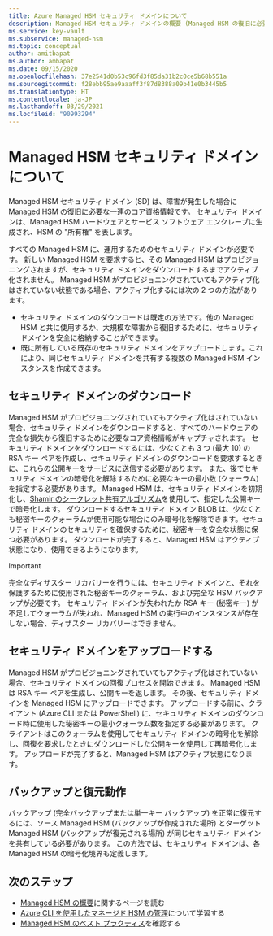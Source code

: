 ```yaml
---
title: Azure Managed HSM セキュリティ ドメインについて
description: Managed HSM セキュリティ ドメインの概要 (Managed HSM の復旧に必要な一連のコア資格情報)
ms.service: key-vault
ms.subservice: managed-hsm
ms.topic: conceptual
author: amitbapat
ms.author: ambapat
ms.date: 09/15/2020
ms.openlocfilehash: 37e2541d0b53c96fd3f85da31b2c0ce5b68b551a
ms.sourcegitcommit: f28ebb95ae9aaaff3f87d8388a09b41e0b3445b5
ms.translationtype: HT
ms.contentlocale: ja-JP
ms.lasthandoff: 03/29/2021
ms.locfileid: "90993294"
---
```

# <a name="about-the-managed-hsm-security-domain"></a>Managed HSM セキュリティ ドメインについて

Managed HSM セキュリティ ドメイン (SD) は、障害が発生した場合に Managed HSM の復旧に必要な一連のコア資格情報です。 セキュリティ ドメインは、Managed HSM ハードウェアとサービス ソフトウェア エンクレーブに生成され、HSM の "所有権" を表します。

すべての Managed HSM に、運用するためのセキュリティ ドメインが必要です。 新しい Managed HSM を要求すると、その Managed HSM はプロビジョニングされますが、セキュリティ ドメインをダウンロードするまでアクティブ化されません。 Managed HSM がプロビジョニングされていてもアクティブ化はされていない状態である場合、アクティブ化するには次の 2 つの方法があります。
- セキュリティ ドメインのダウンロードは既定の方法です。他の Managed HSM と共に使用するか、大規模な障害から復旧するために、セキュリティ ドメインを安全に格納することができます。
- 既に所有している既存のセキュリティ ドメインをアップロードします。これにより、同じセキュリティ ドメインを共有する複数の Managed HSM インスタンスを作成できます。

## <a name="download-your-security-domain"></a>セキュリティ ドメインのダウンロード

Managed HSM がプロビジョニングされていてもアクティブ化はされていない場合、セキュリティ ドメインをダウンロードすると、すべてのハードウェアの完全な損失から復旧するために必要なコア資格情報がキャプチャされます。 セキュリティ ドメインをダウンロードするには、少なくとも 3 つ (最大 10) の RSA キー ペアを作成し、セキュリティ ドメインのダウンロードを要求するときに、これらの公開キーをサービスに送信する必要があります。 また、後でセキュリティ ドメインの暗号化を解除するために必要なキーの最小数 (クォーラム) を指定する必要があります。 Managed HSM は、セキュリティ ドメインを初期化し、[Shamir のシークレット共有アルゴリズム](https://dl.acm.org/doi/10.1145/359168.359176)を使用して、指定した公開キーで暗号化します。 ダウンロードするセキュリティ ドメイン BLOB は、少なくとも秘密キーのクォーラムが使用可能な場合にのみ暗号化を解除できます。セキュリティ ドメインのセキュリティを確保するために、秘密キーを安全な状態に保つ必要があります。 ダウンロードが完了すると、Managed HSM はアクティブ状態になり、使用できるようになります。  

> [!IMPORTANT]
> 完全なディザスター リカバリーを行うには、セキュリティ ドメインと、それを保護するために使用された秘密キーのクォーラム、および完全な HSM バックアップが必要です。 セキュリティ ドメインが失われたか RSA キー (秘密キー) が不足してクォーラムが失われ、Managed HSM の実行中のインスタンスが存在しない場合、ディザスター リカバリーはできません。

## <a name="upload-a-security-domain"></a>セキュリティ ドメインをアップロードする

Managed HSM がプロビジョニングされていてもアクティブ化はされていない場合、セキュリティ ドメインの回復プロセスを開始できます。 Managed HSM は RSA キー ペアを生成し、公開キーを返します。 その後、セキュリティ ドメインを Managed HSM にアップロードできます。 アップロードする前に、クライアント (Azure CLI または PowerShell) に、セキュリティ ドメインのダウンロード時に使用した秘密キーの最小クォーラム数を指定する必要があります。 クライアントはこのクォーラムを使用してセキュリティ ドメインの暗号化を解除し、回復を要求したときにダウンロードした公開キーを使用して再暗号化します。 アップロードが完了すると、Managed HSM はアクティブ状態になります。

## <a name="backup-and-restore-behavior"></a>バックアップと復元動作

バックアップ (完全バックアップまたは単一キー バックアップ) を正常に復元するには、ソース Managed HSM (バックアップが作成された場所) とターゲット Managed HSM (バックアップが復元される場所) が同じセキュリティ ドメインを共有している必要があります。 この方法では、セキュリティ ドメインは、各 Managed HSM の暗号化境界も定義します。

## <a name="next-steps"></a>次のステップ

- [Managed HSM の概要](overview.md)に関するページを読む
- [Azure CLI を使用したマネージド HSM の管理](key-management.md)について学習する
- [Managed HSM のベスト プラクティス](best-practices.md)を確認する

